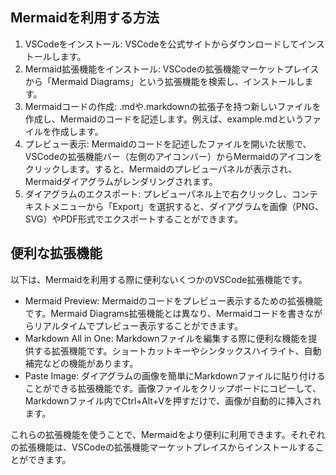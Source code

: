## Mermaidを利用する方法
1. VSCodeをインストール: VSCodeを公式サイトからダウンロードしてインストールします。
2. Mermaid拡張機能をインストール: VSCodeの拡張機能マーケットプレイスから「Mermaid Diagrams」という拡張機能を検索し、インストールします。
3. Mermaidコードの作成: .mdや.markdownの拡張子を持つ新しいファイルを作成し、Mermaidのコードを記述します。例えば、example.mdというファイルを作成します。
4. プレビュー表示: Mermaidのコードを記述したファイルを開いた状態で、VSCodeの拡張機能バー（左側のアイコンバー）からMermaidのアイコンをクリックします。すると、Mermaidのプレビューパネルが表示され、Mermaidダイアグラムがレンダリングされます。
5. ダイアグラムのエクスポート: プレビューパネル上で右クリックし、コンテキストメニューから「Export」を選択すると、ダイアグラムを画像（PNG、SVG）やPDF形式でエクスポートすることができます。

## 便利な拡張機能
以下は、Mermaidを利用する際に便利ないくつかのVSCode拡張機能です。
- Mermaid Preview: Mermaidのコードをプレビュー表示するための拡張機能です。Mermaid Diagrams拡張機能とは異なり、Mermaidコードを書きながらリアルタイムでプレビュー表示することができます。
- Markdown All in One: Markdownファイルを編集する際に便利な機能を提供する拡張機能です。ショートカットキーやシンタックスハイライト、自動補完などの機能があります。
- Paste Image: ダイアグラムの画像を簡単にMarkdownファイルに貼り付けることができる拡張機能です。画像ファイルをクリップボードにコピーして、Markdownファイル内でCtrl+Alt+Vを押すだけで、画像が自動的に挿入されます。

これらの拡張機能を使うことで、Mermaidをより便利に利用できます。それぞれの拡張機能は、VSCodeの拡張機能マーケットプレイスからインストールすることができます。